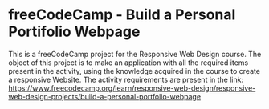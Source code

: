 # freeCodeCamp - Build a Personal Portifolio Webpage
This is a freeCodeCamp project for the Responsive Web Design course. The object of this project is to make an application with all the required items present in the activity, using the knowledge acquired in the course to create a responsive Website. The activity requirements are present in the link: https://www.freecodecamp.org/learn/responsive-web-design/responsive-web-design-projects/build-a-personal-portfolio-webpage
